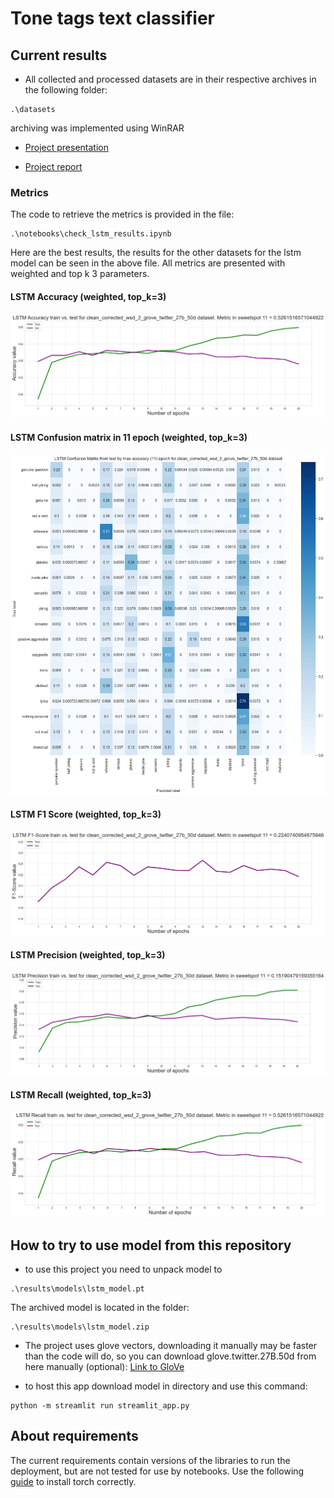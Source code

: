 # Tone tags text classifier

## Current results

* All collected and processed datasets are in their respective archives in the following folder:
```
.\datasets
```
archiving was implemented using WinRAR

* [Project presentation](https://docs.google.com/presentation/d/1kJcXnDjRYPxNKGzpxprdzc_KKSjkLR9smEgEMdHbUlY)

* [Project report](.\\docs_and_other_files\\project_report.pdf)

### Metrics

The code to retrieve the metrics is provided in the file:
```
.\notebooks\check_lstm_results.ipynb
```
Here are the best results, the results for the other datasets for the lstm model can be seen in the above file.
All metrics are presented with weighted and top k 3 parameters.

#### LSTM Accuracy (weighted, top_k=3)

![best LSTM Accuracy weighted top_k 3](docs_and_other_files/lstm_accuracy_clean_corrected_wsd_2_grove_twitter_27b_50d.png)

#### LSTM Confusion matrix in 11 epoch (weighted, top_k=3)

![best LSTM Confusion matrix in 11 epoch weighted top_k 3](docs_and_other_files/lstm_confusion_matrix_11_epoch_clean_corrected_wsd_2_grove_twitter_27b_50d.png)

#### LSTM F1 Score (weighted, top_k=3)

![best LSTM F1 Score weighted top_k 3](docs_and_other_files/lstm_f1_score_clean_corrected_wsd_2_grove_twitter_27b_50d.png)

#### LSTM Precision (weighted, top_k=3)

![best LSTM Precision weighted top_k 3](docs_and_other_files/lstm_precision_clean_corrected_wsd_2_grove_twitter_27b_50d.png)

#### LSTM Recall (weighted, top_k=3)

![best LSTM Recall weighted top_k 3](docs_and_other_files/lstm_recall_clean_corrected_wsd_2_grove_twitter_27b_50d.png)

## How to try to use model from this repository

* to use this project you need to unpack model to 
```
.\results\models\lstm_model.pt
```

The archived model is located in the folder:
```
.\results\models\lstm_model.zip
```

* The project uses glove vectors, downloading it manually may be faster than the code will do, so you can download glove.twitter.27B.50d from here manually (optional): [Link to GloVe](https://nlp.stanford.edu/projects/glove/)

* to host this app download model in directory and use this command:
```shell
python -m streamlit run streamlit_app.py
```

## About requirements

The current requirements contain versions of the libraries to run the deployment, but are not tested for use by notebooks. Use the following [guide](https://pytorch.org) to install torch correctly.